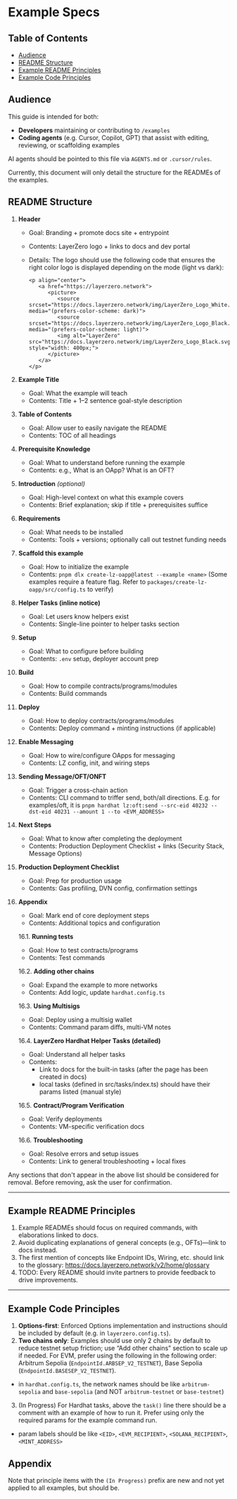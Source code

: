 # Example Specs

## Table of Contents

- [Audience](#audience)
- [README Structure](#readme-structure)
- [Example README Principles](#example-readme-principles)
- [Example Code Principles](#example-code-principles)

## Audience

This guide is intended for both:
- **Developers** maintaining or contributing to `/examples`
- **Coding agents** (e.g. Cursor, Copilot, GPT) that assist with editing, reviewing, or scaffolding examples

AI agents should be pointed to this file via `AGENTS.md` or `.cursor/rules`.

Currently, this document will only detail the structure for the READMEs of the examples.

## README Structure

1. **Header**
   - Goal: Branding + promote docs site + entrypoint
   - Contents: LayerZero logo + links to docs and dev portal
   - Details: The logo should use the following code that ensures the right color logo is displayed depending on the mode (light vs dark):

      ```
      <p align="center">
         <a href="https://layerzero.network">
            <picture>
               <source srcset="https://docs.layerzero.network/img/LayerZero_Logo_White.svg" media="(prefers-color-scheme: dark)">
               <source srcset="https://docs.layerzero.network/img/LayerZero_Logo_Black.svg" media="(prefers-color-scheme: light)">
               <img alt="LayerZero" src="https://docs.layerzero.network/img/LayerZero_Logo_Black.svg" style="width: 400px;">
            </picture>
         </a>
      </p>
      ``` 

2. **Example Title**
   - Goal: What the example will teach
   - Contents: Title + 1–2 sentence goal-style description

3. **Table of Contents**
   - Goal: Allow user to easily navigate the README
   - Contents: TOC of all headings

4. **Prerequisite Knowledge**
   - Goal: What to understand before running the example
   - Contents: e.g., What is an OApp? What is an OFT?

5. **Introduction** _(optional)_
   - Goal: High-level context on what this example covers
   - Contents: Brief explanation; skip if title + prerequisites suffice

6. **Requirements**
   - Goal: What needs to be installed
   - Contents: Tools + versions; optionally call out testnet funding needs

7. **Scaffold this example**
   - Goal: How to initialize the example
   - Contents: `pnpm dlx create-lz-oapp@latest --example <name>` (Some examples require a feature flag. Refer to `packages/create-lz-oapp/src/config.ts` to verify)

8. **Helper Tasks (inline notice)**
   - Goal: Let users know helpers exist
   - Contents: Single-line pointer to helper tasks section

9. **Setup**
   - Goal: What to configure before building
   - Contents: `.env` setup, deployer account prep

10. **Build**
    - Goal: How to compile contracts/programs/modules
    - Contents: Build commands

11. **Deploy**
    - Goal: How to deploy contracts/programs/modules
    - Contents: Deploy command + minting instructions (if applicable)

12. **Enable Messaging**
    - Goal: How to wire/configure OApps for messaging
    - Contents: LZ config, init, and wiring steps

13. **Sending Message/OFT/ONFT**
    - Goal: Trigger a cross-chain action
    - Contents: CLI command to triffer send, both/all directions. E.g. for examples/oft, it is `pnpm hardhat lz:oft:send --src-eid 40232 --dst-eid 40231 --amount 1 --to <EVM_ADDRESS>`

14. **Next Steps**
    - Goal: What to know after completing the deployment
    - Contents: Production Deployment Checklist + links (Security Stack, Message Options)

15. **Production Deployment Checklist**
    - Goal: Prep for production usage
    - Contents: Gas profiling, DVN config, confirmation settings

16. **Appendix**
    - Goal: Mark end of core deployment steps
    - Contents: Additional topics and configuration

    16.1. **Running tests**
       - Goal: How to test contracts/programs
       - Contents: Test commands

    16.2. **Adding other chains**
       - Goal: Expand the example to more networks
       - Contents: Add logic, update `hardhat.config.ts`

    16.3. **Using Multisigs**
       - Goal: Deploy using a multisig wallet
       - Contents: Command param diffs, multi-VM notes

    16.4. **LayerZero Hardhat Helper Tasks (detailed)**
       - Goal: Understand all helper tasks
       - Contents:
         - Link to docs for the built-in tasks (after the page has been created in docs)
         - local tasks (defined in src/tasks/index.ts) should have their params listed (manual style)

    16.5. **Contract/Program Verification**
       - Goal: Verify deployments
       - Contents: VM-specific verification docs

    16.6. **Troubleshooting**
       - Goal: Resolve errors and setup issues
       - Contents: Link to general troubleshooting + local fixes

Any sections that don't appear in the above list should be considered for removal. Before removing, ask the user for confirmation.


---

## Example README Principles

1. Example READMEs should focus on required commands, with elaborations linked to docs.
2. Avoid duplicating explanations of general concepts (e.g., OFTs)—link to docs instead.
3. The first mention of concepts like Endpoint IDs, Wiring, etc. should link to the glossary: https://docs.layerzero.network/v2/home/glossary
4. TODO: Every README should invite partners to provide feedback to drive improvements.

---

## Example Code Principles

1. **Options-first**: Enforced Options implementation and instructions should be included by default (e.g. in `layerzero.config.ts`).
2. **Two chains only**: Examples should use only 2 chains by default to reduce testnet setup friction; use “Add other chains” section to scale up if needed. For EVM, prefer using the following in the following order: Arbitrum Sepolia (`EndpointId.ARBSEP_V2_TESTNET`), Base Sepolia (`EndpointId.BASESEP_V2_TESTNET`).
  - in `hardhat.config.ts`, the network names should be like `arbitrum-sepolia` and `base-sepolia` (and NOT `arbitrum-testnet` or `base-testnet`)
3. (In Progress) For Hardhat tasks, above the `task()` line there should be a comment with an example of how to run it. Prefer using only the required params for the example command run.
- param labels should be like `<EID>`, `<EVM_RECIPIENT>`, `<SOLANA_RECIPIENT>`, `<MINT_ADDRESS>`


## Appendix

Note that principle items with the `(In Progress)` prefix are new and not yet applied to all examples, but should be.